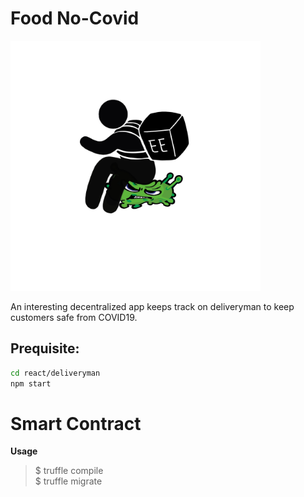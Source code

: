 # Food No-Covid
<img src="./react/deliveryman/src/assets/img/Food_NoCovid.JPG" width="400" />

An interesting decentralized app keeps track on deliveryman to keep customers safe from COVID19.

## Prequisite:
```bash
cd react/deliveryman
npm start
```
# Smart Contract
**Usage**
> $ truffle compile     
 \$ truffle migrate

 